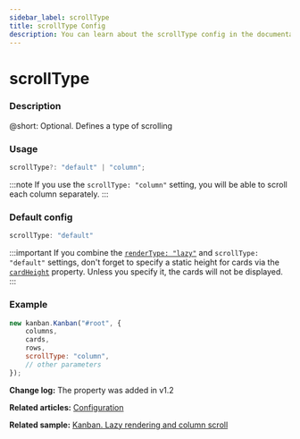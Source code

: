 ```yaml
---
sidebar_label: scrollType
title: scrollType Config
description: You can learn about the scrollType config in the documentation of the DHTMLX JavaScript Kanban library. Browse developer guides and API reference, try out code examples and live demos, and download a free 30-day evaluation version of DHTMLX Kanban.
---
```


# scrollType

### Description

@short: Optional. Defines a type of scrolling

### Usage

~~~jsx {}
scrollType?: "default" | "column";
~~~  

:::note
If you use the `scrollType: "column"` setting, you will be able to scroll each column separately.
:::

### Default config

~~~jsx {}
scrollType: "default"
~~~

:::important
If you combine the [`renderType: "lazy"`](api/config/js_kanban_rendertype_config.md) and `scrollType: "default"` settings, don't forget to specify a static height for cards via the [`cardHeight`](api/config/js_kanban_cardheight_config.md) property. Unless you specify it, the cards will not be displayed.
:::

### Example

~~~jsx {5}
new kanban.Kanban("#root", {
	columns,
	cards,
	rows,
	scrollType: "column",
	// other parameters
});
~~~

**Change log:** The property was added in v1.2

**Related articles:** [Configuration](../../../guides/configuration#cards)

**Related sample:** [Kanban. Lazy rendering and column scroll](https://snippet.dhtmlx.com/xez9ghqq?text=#kanban)
